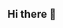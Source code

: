 ## Hi there 👋

<!--
**ibrahim-osama-amin/ibrahim-osama-amin** is a ✨ _special_ ✨ repository because its `README.md` (this file) appears on your GitHub profile.

Here are some ideas to get you started:

##🔭 I’m currently working on increasing my DevOps skills 
##🌱 I’m currently learning AWS Certified Sys Ops Administrator Associate
##👯 I’m looking to collaborate on DevOps projects 
##🤔 I’m looking for help with coding challenges related to DevOps 
##💬 Ask me about Networking, Linux, Security and Storage
##😄 Pronouns: He/Him
